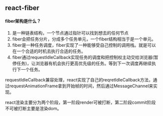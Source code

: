 ## react-fiber ##
#### fiber架构是什么？

1. 是一种链表结构，一个节点通过指针可以找到想去的任何节点
2. fiber会把任务分片，分成多个任务单元，一个fiber结构相当于是一个单元。
3. fiber是一种任务调度，fiber实现了一种能够受自己控制的调用栈。就是可以在一个合适的时机去执行合适的任务。
4. fiber通过requestIdleCallback实现任务的调度和把控制权主动交给浏览器(暂停任务)，让浏览器有机会执行更高优先级的任务。等到下一次调度再继续执行下一个任务。

requestIdleCallback兼容处理，react实现了自己的reqretIdleCallback方法，通过requestAnimationFrame拿到开始帧的时间，然后通过MessageChannel来实现。


react渲染主要分为两个阶段，第一阶段render可被打断，第二阶段commit阶段不可被打断主要是渲染dom。
